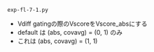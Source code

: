 `exp-fl-7-1.py`
- Vdiff gatingの際のVscoreをVscore_absにする
- default は (abs, covavg) = (0, 1) のみ
- これは (abs, covavg) = (1, 1)